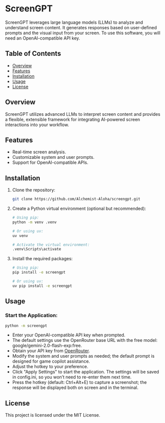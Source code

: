# ScreenGPT

ScreenGPT leverages large language models (LLMs) to analyze and understand screen content. It generates responses based on user-defined prompts and the visual input from your screen. To use this software, you will need an OpenAI-compatible API key.

## Table of Contents
- [Overview](#overview)
- [Features](#features)
- [Installation](#installation)
- [Usage](#usage)
- [License](#license)

## Overview
ScreenGPT utilizes advanced LLMs to interpret screen content and provides a flexible, extensible framework for integrating AI-powered screen interactions into your workflow.

## Features
- Real-time screen analysis.
- Customizable system and user prompts.
- Support for OpenAI-compatible APIs.

## Installation
1. Clone the repository:
    ```sh
    git clone https://github.com/Alchemist-Aloha/screengpt.git
    ```
2. Create a Python virtual environment (optional but recommended):
    ```sh
    # Using pip:
    python -m venv .venv

    # Or using uv:
    uv venv

    # Activate the virtual environment:
    .venv\Scripts\activate
    ```
3. Install the required packages:
    ```sh
    # Using pip:
    pip install -e screengpt

    # Or using uv:
    uv pip install -e screengpt
    ```

## Usage
### Start the Application:
```sh
python -m screengpt
```
- Enter your OpenAI-compatible API key when prompted.
- The default settings use the OpenRouter base URL with the free model: google/gemini-2.0-flash-exp:free.
- Obtain your API key from [OpenRouter](https://openrouter.ai/settings/keys).
- Modify the system and user prompts as needed; the default prompt is designed for game copilot assistance.
- Adjust the hotkey to your preference.
- Click "Apply Settings" to start the application. The settings will be saved in config.ini, so you won’t need to re-enter them next time.
- Press the hotkey (default: Ctrl+Alt+E) to capture a screenshot; the response will be displayed both on screen and in the terminal.

## License
This project is licensed under the MIT License.